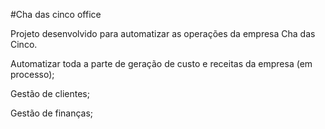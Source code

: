#Cha das cinco office

Projeto desenvolvido para automatizar as operações da empresa Cha das Cinco.

Automatizar toda a parte de geração de custo e receitas da empresa (em processo);

Gestão de clientes;

Gestão de finanças;
